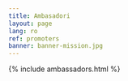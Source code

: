 ```yaml
---
title: Ambasadori
layout: page
lang: ro
ref: promoters
banner: banner-mission.jpg
---
```


{% include ambassadors.html %}
